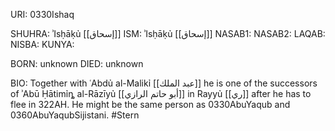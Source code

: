 URI: 0330Ishaq

SHUHRA: ʾIsḥāḳủ [[إسحاق]]
ISM: ʾIsḥāḳủ [[إسحاق]]
NASAB1: 
NASAB2: 
LAQAB: 
NISBA: 
KUNYA: 

BORN: unknown
DIED: unknown

BIO: Together with ʿAbdủ al-Malikỉ [[عبد الملك]] he is one of the successors of ʾAbū Ḥātimỉȵ al-Rāzīyủ [[أبو حاتم الرازي]] in Rayyủ [[ري]] after he has to flee in 322AH. He might be the same person as 0330AbuYaqub and 0360AbuYaqubSijistani. #Stern
